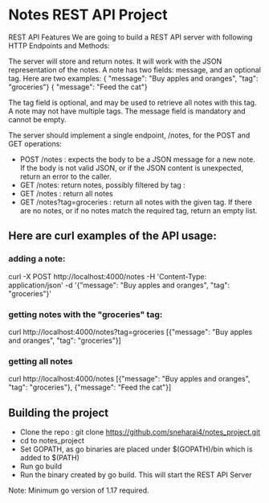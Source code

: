 # Notes REST API Project

REST API Features
We are going to build a REST API server with following HTTP Endpoints and Methods:

The server will store and return notes. It will work with the JSON representation of the notes.
A note has two fields: message, and an optional tag. Here are two examples:
{ "message": "Buy apples and oranges", "tag": "groceries"}
{ "message": "Feed the cat"}

The tag field is optional, and may be used to retrieve all notes with this tag. A note may not
have multiple tags. The message field is mandatory and cannot be empty.

The server should implement a single endpoint, /notes, for the POST and GET operations:
- POST /notes : expects the body to be a JSON message for a new note. If the body is
  not valid JSON, or if the JSON content is unexpected, return an error to the caller.
- GET /notes: return notes, possibly filtered by tag :
- GET /notes : return all notes
- GET /notes?tag=groceries : return all notes with the given tag.
  If there are no notes, or if no notes match the required tag, return an empty list.

## Here are curl examples of the API usage:

### adding a note:
curl -X POST http://localhost:4000/notes -H 'Content-Type:
application/json' -d '{"message": "Buy apples and oranges", "tag": "groceries"}'

### getting notes with the "groceries" tag:
curl http://localhost:4000/notes?tag=groceries
[{"message": "Buy apples and oranges", "tag": "groceries"}]

### getting all notes
curl http://localhost:4000/notes
[{"message": "Buy apples and oranges", "tag": "groceries"}, {"message": "Feed the cat"}]


## Building the project

- Clone the repo : git clone <https://github.com/sneharai4/notes_project.git>
- cd to notes_project
- Set GOPATH, as go binaries are placed under $(GOPATH)/bin which is added to $(PATH)
- Run go build
- Run the binary created by go build. This will start the REST API Server

Note: Minimum go version of 1.17 required.



